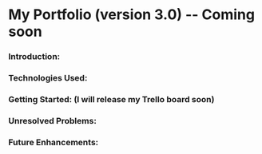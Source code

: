 # My Portfolio (version 3.0) -- Coming soon

### Introduction:

### Technologies Used:

### Getting Started: (I will release my Trello board soon)

### Unresolved Problems:

### Future Enhancements:

